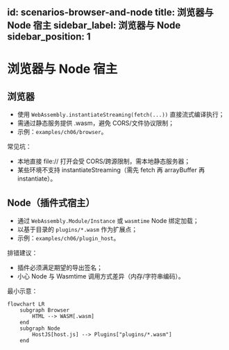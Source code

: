 id: scenarios-browser-and-node
title: 浏览器与 Node 宿主
sidebar_label: 浏览器与 Node
sidebar_position: 1
---

# 浏览器与 Node 宿主

## 浏览器
- 使用 `WebAssembly.instantiateStreaming(fetch(...))` 直接流式编译执行；
- 需通过静态服务提供 .wasm，避免 CORS/文件协议限制；
- 示例：`examples/ch06/browser`。

常见坑：
- 本地直接 file:// 打开会受 CORS/跨源限制，需本地静态服务器；
- 某些环境不支持 instantiateStreaming（需先 fetch 再 arrayBuffer 再 instantiate）。

## Node（插件式宿主）
- 通过 `WebAssembly.Module/Instance` 或 `wasmtime` Node 绑定加载；
- 以基于目录的 `plugins/*.wasm` 作为扩展点；
- 示例：`examples/ch06/plugin_host`。

排错建议：
- 插件必须满足期望的导出签名；
- 小心 Node 与 Wasmtime 调用方式差异（内存/字符串编码）。

最小示意：

```mermaid
flowchart LR
	subgraph Browser
		HTML --> WASM[.wasm]
	end
	subgraph Node
		HostJS[host.js] --> Plugins["plugins/*.wasm"]
	end
```
